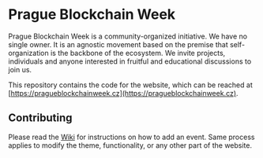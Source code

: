 # Prague Blockchain Week

Prague Blockchain Week is a community-organized initiative. We have no single
owner. It is an agnostic movement based on the premise that self-organization
is the backbone of the ecosystem. We invite projects, individuals and anyone
interested in fruitful and educational discussions to join us.

This repository contains the code for the website, which can be reached at
[https://pragueblockchainweek.cz](https://pragueblockchainweek.cz).

## Contributing

Please read the
[Wiki](https://github.com/cesalazar/berlinblockchainweek/wiki/Contributing)
for instructions on how to add an event. Same process applies to modify the
theme, functionality, or any other part of the website.
